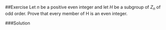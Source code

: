 ##Exercise
Let $n$ be a positive even integer and let $H$ be a subgroup of $Z_n$ of odd order. Prove that every member of H is an even integer.

###Solution

